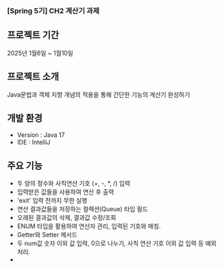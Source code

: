 ### [Spring 5기] CH2 계산기 과제

## 프로젝트 기간
  2025년 1월6일 ~ 1월10일 

## 프로젝트 소개
  Java문법과 객체 지향 개념의 적용을 통해 간단한 기능의 계산기 완성하기


## 개발 환경
  * Version : Java 17
  * IDE : IntelliJ

## 주요 기능
  * 두 양의 정수와 사칙연산 기호 (+, -, *, /) 입력
  * 입력받은 값들을 사용하여 연산 후 출력
  * 'exit' 입력 전까지 무한 실행
  * 연산 결과값들을 저장하는 컬렉션(Queue) 타입 필드
  * 오래된 결과값의 삭제, 결과값 수정/조회
  * ENUM 타입을 활용하여 연산자 관리, 입력된 기호와 매칭.
  * Getter와 Setter 메서드
  * 두 num값 숫자 이외 값 입력, 0으로 나누기, 사칙 연산 기호 이외 값 입력 등 예외 처리.
  * 





